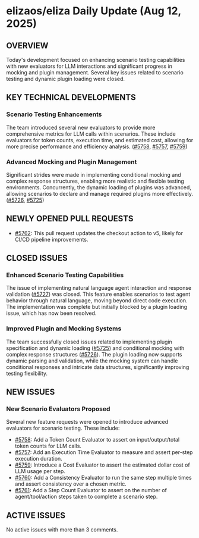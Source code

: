 # elizaos/eliza Daily Update (Aug 12, 2025)
## OVERVIEW 
Today's development focused on enhancing scenario testing capabilities with new evaluators for LLM interactions and significant progress in mocking and plugin management. Several key issues related to scenario testing and dynamic plugin loading were closed.

## KEY TECHNICAL DEVELOPMENTS

### Scenario Testing Enhancements
The team introduced several new evaluators to provide more comprehensive metrics for LLM calls within scenarios. These include evaluators for token counts, execution time, and estimated cost, allowing for more precise performance and efficiency analysis. ([#5758](https://github.com/elizaos/eliza/issues/5758), [#5757](https://github.com/elizaos/eliza/issues/5757), [#5759](https://github.com/elizaos/eliza/issues/5759))

### Advanced Mocking and Plugin Management
Significant strides were made in implementing conditional mocking and complex response structures, enabling more realistic and flexible testing environments. Concurrently, the dynamic loading of plugins was advanced, allowing scenarios to declare and manage required plugins more effectively. ([#5726](https://github.com/elizaos/eliza/issues/5726), [#5725](https://github.com/elizaos/eliza/issues/5725))

## NEWLY OPENED PULL REQUESTS
- [#5762](https://github.com/elizaos/eliza/pull/5762): This pull request updates the checkout action to v5, likely for CI/CD pipeline improvements.

## CLOSED ISSUES

### Enhanced Scenario Testing Capabilities
The issue of implementing natural language agent interaction and response validation ([#5727](https://github.com/elizaos/eliza/issues/5727)) was closed. This feature enables scenarios to test agent behavior through natural language, moving beyond direct code execution. The implementation was complete but initially blocked by a plugin loading issue, which has now been resolved.

### Improved Plugin and Mocking Systems
The team successfully closed issues related to implementing plugin specification and dynamic loading ([#5725](https://github.com/elizaos/eliza/issues/5725)) and conditional mocking with complex response structures ([#5726](https://github.com/elizaos/eliza/issues/5726)). The plugin loading now supports dynamic parsing and validation, while the mocking system can handle conditional responses and intricate data structures, significantly improving testing flexibility.

## NEW ISSUES

### New Scenario Evaluators Proposed
Several new feature requests were opened to introduce advanced evaluators for scenario testing. These include:
- [#5758](https://github.com/elizaos/eliza/issues/5758): Add a Token Count Evaluator to assert on input/output/total token counts for LLM calls.
- [#5757](https://github.com/elizaos/eliza/issues/5757): Add an Execution Time Evaluator to measure and assert per-step execution duration.
- [#5759](https://github.com/elizaos/eliza/issues/5759): Introduce a Cost Evaluator to assert the estimated dollar cost of LLM usage per step.
- [#5760](https://github.com/elizaos/eliza/issues/5760): Add a Consistency Evaluator to run the same step multiple times and assert consistency over a chosen metric.
- [#5761](https://github.com/elizaos/eliza/issues/5761): Add a Step Count Evaluator to assert on the number of agent/tool/action steps taken to complete a scenario step.

## ACTIVE ISSUES
No active issues with more than 3 comments.